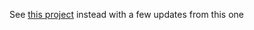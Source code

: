 See [this project](https://github.com/pdevito3/identity-template-example) instead with a few updates from this one

